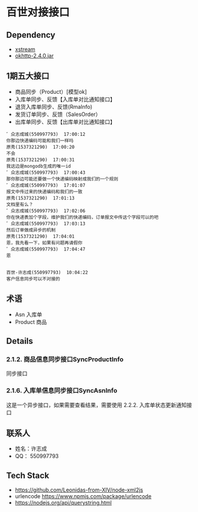 # 百世对接接口

## Dependency

- [xstream](https://github.com/x-stream/xstream)
- [okhttp-2.4.0.jar](https://github.com/square/okhttp/wiki/) 


## 1期五大接口

- 商品同步（Product）[模型ok]
- 入库单同步、反馈【入库单对比通知接口】
- 退货入库单同步、反馈(RmaInfo)
- 发货订单同步、反馈（SalesOrder）
- 出库单同步、反馈【出库单对比通知接口】



```
゛众志成城(550997793)  17:00:12
你那边快递编码可能和我们一样吗
原秀(1537321290)  17:00:20
不会
原秀(1537321290)  17:00:31
我这边是mongodb生成的唯一id
゛众志成城(550997793)  17:00:43
那你那边可能还要做一个快递编码映射成我们的一个规则
゛众志成城(550997793)  17:01:07
报文中传过来的快递编码和我们的一致
原秀(1537321290)  17:01:13
文档里有么？
゛众志成城(550997793)  17:02:06
你在快递表加个字段，维护我们的快递编码，订单报文中传这个字段可以的吧
゛众志成城(550997793)  17:03:13
然后订单做成异步的机制
原秀(1537321290)  17:04:01
恩，我先看一下，如果有问题再请假你
゛众志成城(550997793)  17:04:47
恩


百世-许志成(550997793)  10:04:22
客户信息同步可以不对接的
```

## 术语

- Asn 入库单
- Product 商品

## Details

### 2.1.2.	商品信息同步接口SyncProductInfo

同步接口

### 2.1.6.	入库单信息同步接口SyncAsnInfo

这是一个异步接口，如果需要查看结果，需要使用 2.2.2.	入库单状态更新通知接口



## 联系人

- 姓名：许志成
- QQ： 550997793


## Tech Stack

- https://github.com/Leonidas-from-XIV/node-xml2js
- urlencode https://www.npmjs.com/package/urlencode
- https://nodejs.org/api/querystring.html